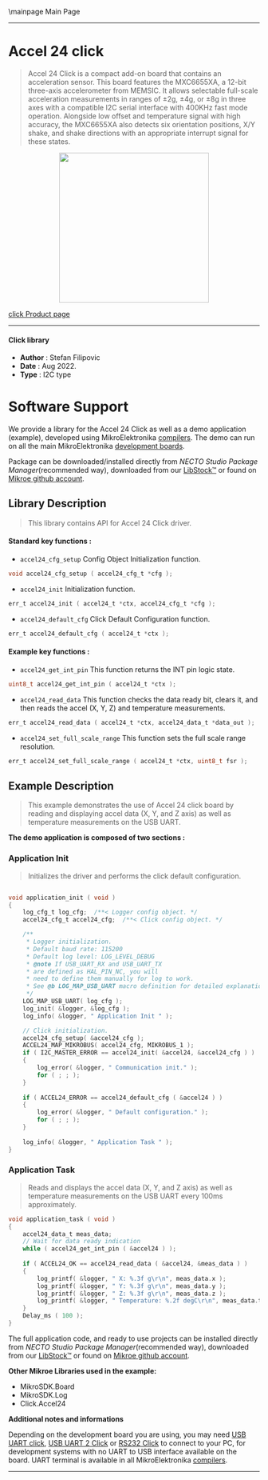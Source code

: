 \mainpage Main Page

---
# Accel 24 click

> Accel 24 Click is a compact add-on board that contains an acceleration sensor. This board features the MXC6655XA, a 12-bit three-axis accelerometer from MEMSIC. It allows selectable full-scale acceleration measurements in ranges of ±2g, ±4g, or ±8g in three axes with a compatible I2C serial interface with 400KHz fast mode operation. Alongside low offset and temperature signal with high accuracy, the MXC6655XA also detects six orientation positions, X/Y shake, and shake directions with an appropriate interrupt signal for these states.

<p align="center">
  <img src="https://download.mikroe.com/images/click_for_ide/accel24_click.png" height=300px>
</p>

[click Product page](https://www.mikroe.com/accel-24-click)

---


#### Click library

- **Author**        : Stefan Filipovic
- **Date**          : Aug 2022.
- **Type**          : I2C type


# Software Support

We provide a library for the Accel 24 Click
as well as a demo application (example), developed using MikroElektronika
[compilers](https://www.mikroe.com/necto-studio).
The demo can run on all the main MikroElektronika [development boards](https://www.mikroe.com/development-boards).

Package can be downloaded/installed directly from *NECTO Studio Package Manager*(recommended way), downloaded from our [LibStock&trade;](https://libstock.mikroe.com) or found on [Mikroe github account](https://github.com/MikroElektronika/mikrosdk_click_v2/tree/master/clicks).

## Library Description

> This library contains API for Accel 24 Click driver.

#### Standard key functions :

- `accel24_cfg_setup` Config Object Initialization function.
```c
void accel24_cfg_setup ( accel24_cfg_t *cfg );
```

- `accel24_init` Initialization function.
```c
err_t accel24_init ( accel24_t *ctx, accel24_cfg_t *cfg );
```

- `accel24_default_cfg` Click Default Configuration function.
```c
err_t accel24_default_cfg ( accel24_t *ctx );
```

#### Example key functions :

- `accel24_get_int_pin` This function returns the INT pin logic state.
```c
uint8_t accel24_get_int_pin ( accel24_t *ctx );
```

- `accel24_read_data` This function checks the data ready bit, clears it, and then reads the accel (X, Y, Z) and temperature measurements.
```c
err_t accel24_read_data ( accel24_t *ctx, accel24_data_t *data_out );
```

- `accel24_set_full_scale_range` This function sets the full scale range resolution.
```c
err_t accel24_set_full_scale_range ( accel24_t *ctx, uint8_t fsr );
```

## Example Description

> This example demonstrates the use of Accel 24 click board by reading and displaying accel data (X, Y, and Z axis) as well as temperature measurements on the USB UART.

**The demo application is composed of two sections :**

### Application Init

> Initializes the driver and performs the click default configuration.

```c

void application_init ( void )
{
    log_cfg_t log_cfg;  /**< Logger config object. */
    accel24_cfg_t accel24_cfg;  /**< Click config object. */

    /** 
     * Logger initialization.
     * Default baud rate: 115200
     * Default log level: LOG_LEVEL_DEBUG
     * @note If USB_UART_RX and USB_UART_TX 
     * are defined as HAL_PIN_NC, you will 
     * need to define them manually for log to work. 
     * See @b LOG_MAP_USB_UART macro definition for detailed explanation.
     */
    LOG_MAP_USB_UART( log_cfg );
    log_init( &logger, &log_cfg );
    log_info( &logger, " Application Init " );

    // Click initialization.
    accel24_cfg_setup( &accel24_cfg );
    ACCEL24_MAP_MIKROBUS( accel24_cfg, MIKROBUS_1 );
    if ( I2C_MASTER_ERROR == accel24_init( &accel24, &accel24_cfg ) ) 
    {
        log_error( &logger, " Communication init." );
        for ( ; ; );
    }
    
    if ( ACCEL24_ERROR == accel24_default_cfg ( &accel24 ) )
    {
        log_error( &logger, " Default configuration." );
        for ( ; ; );
    }
    
    log_info( &logger, " Application Task " );
}

```

### Application Task

> Reads and displays the accel data (X, Y, and Z axis) as well as temperature measurements on the USB UART every 100ms approximately.

```c
void application_task ( void )
{
    accel24_data_t meas_data;
    // Wait for data ready indication
    while ( accel24_get_int_pin ( &accel24 ) );
    
    if ( ACCEL24_OK == accel24_read_data ( &accel24, &meas_data ) )
    {
        log_printf( &logger, " X: %.3f g\r\n", meas_data.x );
        log_printf( &logger, " Y: %.3f g\r\n", meas_data.y );
        log_printf( &logger, " Z: %.3f g\r\n", meas_data.z );
        log_printf( &logger, " Temperature: %.2f degC\r\n", meas_data.temperature );
    }
    Delay_ms ( 100 );
}
```

The full application code, and ready to use projects can be installed directly from *NECTO Studio Package Manager*(recommended way), downloaded from our [LibStock&trade;](https://libstock.mikroe.com) or found on [Mikroe github account](https://github.com/MikroElektronika/mikrosdk_click_v2/tree/master/clicks).

**Other Mikroe Libraries used in the example:**

- MikroSDK.Board
- MikroSDK.Log
- Click.Accel24

**Additional notes and informations**

Depending on the development board you are using, you may need
[USB UART click](https://www.mikroe.com/usb-uart-click),
[USB UART 2 Click](https://www.mikroe.com/usb-uart-2-click) or
[RS232 Click](https://www.mikroe.com/rs232-click) to connect to your PC, for
development systems with no UART to USB interface available on the board. UART
terminal is available in all MikroElektronika
[compilers](https://shop.mikroe.com/compilers).

---
